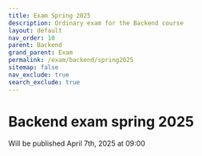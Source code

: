 ```yaml
---
title: Exam Spring 2025
description: Ordinary exam for the Backend course
layout: default
nav_order: 10
parent: Backend
grand_parent: Exam
permalink: /exam/backend/spring2025
sitemap: false
nav_exclude: true
search_exclude: true
---
```


# Backend exam spring 2025

Will be published April 7th, 2025 at 09:00
